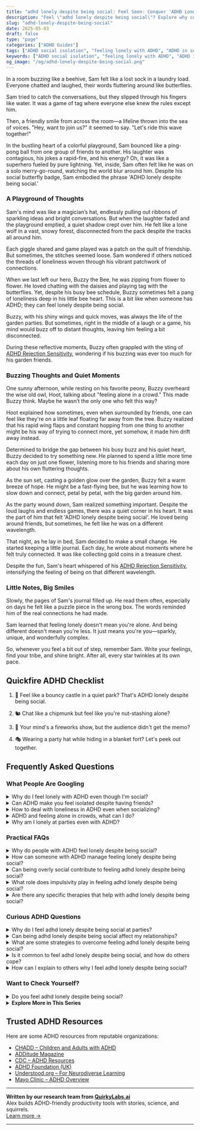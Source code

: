```yaml
---
title: "adhd lonely despite being social: Feel Seen: Conquer 'ADHD Lonely' in a Crowded Room!"
description: "Feel \"adhd lonely despite being social\"? Explore why connection can be tricky and find comfort in knowing you're not alone. Dive into our blog for a warm hug of words!"
slug: "adhd-lonely-despite-being-social"
date: 2025-05-03
draft: false
type: "page"
categories: ["ADHD Guides"]
tags: ["ADHD social isolation", "feeling lonely with ADHD", "ADHD in social settings", "managing ADHD loneliness", "adult ADHD social challenges", "ADHD emotional regulation", "connecting with others ADHD"]
keywords: ["ADHD social isolation", "feeling lonely with ADHD", "ADHD in social settings", "managing ADHD loneliness", "adult ADHD social challenges", "ADHD emotional regulation", "connecting with others ADHD"]
og_image: "/og/adhd-lonely-despite-being-social.png"
---
```


In a room buzzing like a beehive, Sam felt like a lost sock in a laundry load. Everyone chatted and laughed, their words fluttering around like butterflies.

Sam tried to catch the conversations, but they slipped through his fingers like water. It was a game of tag where everyone else knew the rules except him.

Then, a friendly smile from across the room—a lifeline thrown into the sea of voices. "Hey, want to join us?" it seemed to say. "Let's ride this wave together!"

In the bustling heart of a colorful playground, Sam bounced like a ping-pong ball from one group of friends to another. His laughter was contagious, his jokes a rapid-fire, and his energy? Oh, it was like a superhero fueled by pure lightning. Yet, inside, Sam often felt like he was on a solo merry-go-round, watching the world blur around him. Despite his social butterfly badge, Sam embodied the phrase 'ADHD lonely despite being social.'

### A Playground of Thoughts

Sam's mind was like a magician’s hat, endlessly pulling out ribbons of sparkling ideas and bright conversations. But when the laughter faded and the playground emptied, a quiet shadow crept over him. He felt like a lone wolf in a vast, snowy forest, disconnected from the pack despite the tracks all around him.

Each giggle shared and game played was a patch on the quilt of friendship. But sometimes, the stitches seemed loose. Sam wondered if others noticed the threads of loneliness woven through his vibrant patchwork of connections.

When we last left our hero, Buzzy the Bee, he was zipping from flower to flower. He loved chatting with the daisies and playing tag with the butterflies. Yet, despite his busy bee schedule, Buzzy sometimes felt a pang of loneliness deep in his little bee heart. This is a bit like when someone has ADHD; they can feel lonely despite being social.

Buzzy, with his shiny wings and quick moves, was always the life of the garden parties. But sometimes, right in the middle of a laugh or a game, his mind would buzz off to distant thoughts, leaving him feeling a bit disconnected.

During these reflective moments, Buzzy often grappled with the sting of [ADHD Rejection Sensitivity](/pages/adhd-rejection-sensitivity/), wondering if his buzzing was ever too much for his garden friends.

### Buzzing Thoughts and Quiet Moments

One sunny afternoon, while resting on his favorite peony, Buzzy overheard the wise old owl, Hoot, talking about "feeling alone in a crowd." This made Buzzy think. Maybe he wasn’t the only one who felt this way?

Hoot explained how sometimes, even when surrounded by friends, one can feel like they're on a little leaf floating far away from the tree. Buzzy realized that his rapid wing flaps and constant hopping from one thing to another might be his way of trying to connect more, yet somehow, it made him drift away instead.

Determined to bridge the gap between his busy buzz and his quiet heart, Buzzy decided to try something new. He planned to spend a little more time each day on just one flower, listening more to his friends and sharing more about his own fluttering thoughts.

As the sun set, casting a golden glow over the garden, Buzzy felt a warm breeze of hope. He might be a fast-flying bee, but he was learning how to slow down and connect, petal by petal, with the big garden around him.

As the party wound down, Sam realized something important. Despite the loud laughs and endless games, there was a quiet corner in his heart. It was the part of him that felt 'ADHD lonely despite being social'. He loved being around friends, but sometimes, he felt like he was on a different wavelength.

That night, as he lay in bed, Sam decided to make a small change. He started keeping a little journal. Each day, he wrote about moments where he felt truly connected. It was like collecting gold coins in a treasure chest.

Despite the fun, Sam's heart whispered of his [ADHD Rejection Sensitivity](/pages/adhd-rejection-sensitivity/), intensifying the feeling of being on that different wavelength.

### Little Notes, Big Smiles

Slowly, the pages of Sam's journal filled up. He read them often, especially on days he felt like a puzzle piece in the wrong box. The words reminded him of the real connections he had made.

Sam learned that feeling lonely doesn't mean you're alone. And being different doesn't mean you're less. It just means you're you—sparkly, unique, and wonderfully complex.

So, whenever you feel a bit out of step, remember Sam. Write your feelings, find your tribe, and shine bright. After all, every star twinkles at its own pace.

## Quickfire ADHD Checklist

1. 🎈 Feel like a bouncy castle in a quiet park? That's ADHD lonely despite being social.

2. 🐿️ Chat like a chipmunk but feel like you're nut-stashing alone?

3. 🌌 Your mind's a fireworks show, but the audience didn't get the memo?

4. 🎭 Wearing a party hat while hiding in a blanket fort? Let's peek out together.

## Frequently Asked Questions



### What People Are Googling

<details><summary>Why do I feel lonely with ADHD even though I'm social?</summary><p>It's completely understandable to feel lonely even if you're quite social. With ADHD, you might find that the connections you make aren't as deep or as fulfilling as you'd like, possibly due to difficulties in maintaining attention or following social cues. It's also common to feel like you're not fully "seen" or understood by others, which can enhance feelings of loneliness. Remember, it's okay to seek friendships where you feel genuinely connected and appreciated – these are the kinds of relationships that can truly help alleviate those feelings of loneliness.</p></details>
<details><summary>Can ADHD make you feel isolated despite having friends?</summary><p>Absolutely, feeling isolated even when you have friends is a common experience for many with ADHD. The challenges with communication, maintaining focus in conversations, or struggling with social cues can sometimes make you feel out of sync with others. Remember, you're not alone in this feeling. It might help to share your experiences with your friends or seek out a community that understands what living with ADHD is like.</p></details>
<details><summary>How to deal with loneliness in ADHD even when socializing?</summary><p>Feeling lonely even when you're socializing can be really tough, especially with ADHD. It's important to remember that you're not alone in feeling this way. Sometimes, ADHD can make it hard to feel connected because you might miss social cues or drift in and out of conversations. To help with this, try focusing on smaller, more intimate gatherings where you can engage deeply with a few people rather than feeling lost in a larger group. This can make interactions feel more meaningful and help reduce feelings of loneliness.</p></details>
<details><summary>ADHD and feeling alone in crowds, what can I do?</summary><p>Feeling alone in crowds is a common experience for many with ADHD, and it can be really tough. One helpful approach is to bring along a small, comforting item or a sensory object that can help ground you when things feel overwhelming. Additionally, setting clear plans and boundaries for yourself, such as knowing when and how you can take a break, can make large gatherings feel more manageable. Remember, it’s perfectly okay to step back and take time for yourself when you need it. You're doing great by reaching out and seeking ways to cope!</p></details>
<details><summary>Why am I lonely at parties even with ADHD?</summary><p>Feeling lonely at parties, even when you have ADHD, is more common than you might think. Parties often have a lot going on—loud music, lots of conversations, and groups that seem to already know each other—which can make it hard to connect in meaningful ways, especially when your ADHD might make it challenging to focus or jump into conversations. Remember, it's okay to seek out quieter spaces or smaller groups at the party where it might be easier to engage. And don't forget, finding your comfort zone, where you can truly be yourself, is more important than fitting into every social setting.</p></details>



### Practical FAQs

<details><summary>Why do people with ADHD feel lonely despite being social?</summary><p>It's really common for folks with ADHD to feel lonely, even if they seem super social and outgoing. This can happen because deep connections require consistent follow-through, which can be tricky with ADHD. You might find that while you're great at starting conversations and making acquaintances, the difficulties in managing time and attention can make it hard to deepen those ties. Remember, it’s okay to feel this way, and finding a supportive community or group that understands can really help bridge that lonely feeling.</p></details>
<details><summary>How can someone with ADHD manage feeling lonely despite being social?</summary><p>Feeling lonely, even when you're social, is quite common, especially for those with ADHD. It’s important to acknowledge that the quality of interactions can matter more than the quantity. To enrich your social life, try focusing on activities that genuinely interest you or join groups where you can share a common passion with others. This not only makes socializing more enjoyable but also increases the chances of forming deeper, more meaningful connections. Remember, it's perfectly okay to seek out spaces where you feel understood and valued!</p></details>
<details><summary>Can being overly social contribute to feeling adhd lonely despite being social?</summary><p>Absolutely, feeling lonely despite being socially active is a common experience for many with ADHD. When you're super social, you might be seeking connections that are truly understanding and supportive, but not always finding them, which can lead to a sense of loneliness. It's important to remember that it's okay to seek deeper, more meaningful interactions where you feel truly seen and heard. Creating space for such meaningful relationships can often help alleviate those feelings of loneliness.</p></details>
<details><summary>What role does impulsivity play in feeling adhd lonely despite being social?</summary><p>Impulsivity in ADHD can sometimes make social interactions a bit challenging, and I totally get why you might feel lonely even when you're around others. When impulsivity leads to saying or doing things without much thought, it can result in misunderstandings or missed connections with friends, which might make you feel isolated or out of sync. It’s like wanting to be part of the orchestra but feeling like you’re playing a different tune. Remember, it's perfectly okay to have these feelings, and it's great that you're reflecting on your experiences—it's a big step towards finding more harmony in your relationships.</p></details>
<details><summary>Are there any specific therapies that help with adhd lonely despite being social?</summary><p>Absolutely, feeling lonely despite being social is something many with ADHD experience, and finding the right support can make a big difference. Therapy, especially Cognitive Behavioral Therapy (CBT), can be really beneficial as it helps you tackle feelings of loneliness by changing how you perceive and react to situations. Social skills groups are also a wonderful option, as they provide a structured way to practice interactions and build genuine connections in a supportive environment. Remember, seeking help is a sign of strength, and finding the right therapy can lead to more meaningful relationships and a greater sense of community.</p></details>



### Curious ADHD Questions

<details><summary>Why do I feel adhd lonely despite being social at parties?</summary><p>Feeling lonely even when you're social at parties is a common experience for many with ADHD. This might happen because the deeper connections and meaningful conversations you crave are hard to find in busy, social settings. Remember, it's okay to seek out one-on-one interactions or smaller groups where you can engage more deeply — these settings might be more conducive to forming the kind of connections that leave you feeling more fulfilled and less lonely. Always be kind to yourself and recognize that your needs for social interaction might look different, and that’s perfectly fine.</p></details>
<details><summary>Can being adhd lonely despite being social affect my relationships?</summary><p>Absolutely, feeling lonely despite being social is a common experience among many with ADHD. It's important to remember that ADHD can sometimes make it challenging to form deep connections quickly, as it affects communication and emotional regulation. This doesn't mean you're doing anything wrong; it's just a part of the journey. Focusing on building relationships at your own pace and seeking connections where you feel understood and supported can really help alleviate this loneliness.</p></details>
<details><summary>What are some strategies to overcome feeling adhd lonely despite being social?</summary><p>Feeling lonely even when you're social is really common among those of us with ADHD, and I'm sorry you're experiencing that. It's important to make sure your social activities are truly fulfilling. Try to engage in groups or events that align with your interests or passions, as this can lead to more meaningful connections. Also, consider smaller gatherings where deeper conversations are more likely, and don't be shy about expressing your feelings with trusted friends or a support group. These steps can help bridge the gap between being simply social and feeling genuinely connected.</p></details>
<details><summary>Is it common to feel adhd lonely despite being social, and how do others cope?</summary><p>Absolutely, feeling lonely despite being social is a common experience among those with ADHD. This often stems from difficulties in forming deep connections or feeling misunderstood by others. Many find solace in connecting with fellow ADHD peers who share similar experiences and challenges. Support groups, either online or in person, can be wonderful spaces to find understanding and camaraderie.</p></details>
<details><summary>How can I explain to others why I feel adhd lonely despite being social?</summary><p>Absolutely, feeling lonely despite being social is a common experience for those with ADHD, and explaining it can feel a bit daunting. You might start by sharing that even though you enjoy being around others, ADHD can sometimes make it hard to feel deeply connected due to challenges like keeping up with conversations or feeling out of sync. Let them know that your mind might be juggling a thousand thoughts or anxieties, making it tough to fully engage or feel understood. It's like being at a bustling party but feeling a bit on the outside looking in. This honest insight can help others understand your unique experience and foster deeper connections.</p></details>



### Want to Check Yourself?

<details><summary>Do you feel adhd lonely despite being social?</summary><p>Absolutely, it's not uncommon to feel a sense of loneliness even when you’re quite social! Many people with ADHD experience this because social interactions can sometimes feel superficial or as though they don't fully satisfy the need for deep, meaningful connections. It's important to remember that this feeling is valid and more common than you might think. Finding a community or group where you can share experiences and feelings openly, especially with those who understand ADHD, can be incredibly comforting and enriching.</p></details>

<script type="application/ld+json">
{
  "@context": "https://schema.org",
  "@type": "FAQPage",
  "mainEntity": [
    {
      "@type": "Question",
      "name": "Why do I feel lonely with ADHD even though I'm social?",
      "acceptedAnswer": {
        "@type": "Answer",
        "text": "It's completely understandable to feel lonely even if you're quite social. With ADHD, you might find that the connections you make aren't as deep or as fulfilling as you'd like, possibly due to difficulties in maintaining attention or following social cues. It's also common to feel like you're not fully \"seen\" or understood by others, which can enhance feelings of loneliness. Remember, it's okay to seek friendships where you feel genuinely connected and appreciated \u2013 these are the kinds of relationships that can truly help alleviate those feelings of loneliness."
      }
    },
    {
      "@type": "Question",
      "name": "Can ADHD make you feel isolated despite having friends?",
      "acceptedAnswer": {
        "@type": "Answer",
        "text": "Absolutely, feeling isolated even when you have friends is a common experience for many with ADHD. The challenges with communication, maintaining focus in conversations, or struggling with social cues can sometimes make you feel out of sync with others. Remember, you're not alone in this feeling. It might help to share your experiences with your friends or seek out a community that understands what living with ADHD is like."
      }
    },
    {
      "@type": "Question",
      "name": "How to deal with loneliness in ADHD even when socializing?",
      "acceptedAnswer": {
        "@type": "Answer",
        "text": "Feeling lonely even when you're socializing can be really tough, especially with ADHD. It's important to remember that you're not alone in feeling this way. Sometimes, ADHD can make it hard to feel connected because you might miss social cues or drift in and out of conversations. To help with this, try focusing on smaller, more intimate gatherings where you can engage deeply with a few people rather than feeling lost in a larger group. This can make interactions feel more meaningful and help reduce feelings of loneliness."
      }
    },
    {
      "@type": "Question",
      "name": "ADHD and feeling alone in crowds, what can I do?",
      "acceptedAnswer": {
        "@type": "Answer",
        "text": "Feeling alone in crowds is a common experience for many with ADHD, and it can be really tough. One helpful approach is to bring along a small, comforting item or a sensory object that can help ground you when things feel overwhelming. Additionally, setting clear plans and boundaries for yourself, such as knowing when and how you can take a break, can make large gatherings feel more manageable. Remember, it\u2019s perfectly okay to step back and take time for yourself when you need it. You're doing great by reaching out and seeking ways to cope!"
      }
    },
    {
      "@type": "Question",
      "name": "Why am I lonely at parties even with ADHD?",
      "acceptedAnswer": {
        "@type": "Answer",
        "text": "Feeling lonely at parties, even when you have ADHD, is more common than you might think. Parties often have a lot going on\u2014loud music, lots of conversations, and groups that seem to already know each other\u2014which can make it hard to connect in meaningful ways, especially when your ADHD might make it challenging to focus or jump into conversations. Remember, it's okay to seek out quieter spaces or smaller groups at the party where it might be easier to engage. And don't forget, finding your comfort zone, where you can truly be yourself, is more important than fitting into every social setting."
      }
    }
  ]
}
</script>
<script type="application/ld+json">
{
  "@context": "https://schema.org",
  "@type": "Article",
  "author": {
    "@type": "Person",
    "name": "QuirkyLabs",
    "url": "https://quirkylabs.ai/about"
  },
  "headline": "adhd lonely despite being social: \"Feel Seen: Conquer 'ADHD Lonely' in a Crowded Room!\"",
  "mainEntityOfPage": "https://blog.quirkylabs.ai/pages/adhd-lonely-despite-being-social/",
  "datePublished": "2025-05-03"
}
</script>
<script type="application/ld+json">
{
  "@context": "https://schema.org",
  "@type": "BreadcrumbList",
  "itemListElement": [
    {
      "@type": "ListItem",
      "position": 1,
      "name": "Home",
      "item": "https://quirkylabs.ai/"
    },
    {
      "@type": "ListItem",
      "position": 2,
      "name": "Blog",
      "item": "https://blog.quirkylabs.ai/"
    },
    {
      "@type": "ListItem",
      "position": 3,
      "name": "adhd lonely despite being social: \"Feel Seen: Conquer 'ADHD Lonely' in a Crowded Room!\"",
      "item": "https://blog.quirkylabs.ai/pages/adhd-lonely-despite-being-social/"
    }
  ]
}
</script>

<details>
<summary><strong>Explore More in This Series</strong></summary>

- [Adhd Social Burnout](/pages/adhd-social-burnout/)
- [Adhd Rejection Sensitivity](/pages/adhd-rejection-sensitivity/)
- [Adhd Loneliness In Relationships](/pages/adhd-loneliness-in-relationships/)
- [Adhd Fear Of Being Too Much](/pages/adhd-fear-of-being-too-much/)
- [Adhd No One Understands Me](/pages/adhd-no-one-understands-me/)
- [Adhd Fear Of Disconnection](/pages/adhd-fear-of-disconnection/)
- [Adhd Feel Alone](/pages/adhd-feel-alone/)
- [Adhd Social Anxiety Layer](/pages/adhd-social-anxiety-layer/)
</details>



## Trusted ADHD Resources

Here are some ADHD resources from reputable organizations:

- [CHADD – Children and Adults with ADHD](https://chadd.org)
- [ADDitude Magazine](https://www.additudemag.com)
- [CDC – ADHD Resources](https://www.cdc.gov/ncbddd/adhd)
- [ADHD Foundation (UK)](https://www.adhdfoundation.org.uk)
- [Understood.org – For Neurodiverse Learning](https://www.understood.org)
- [Mayo Clinic – ADHD Overview](https://www.mayoclinic.org/diseases-conditions/adhd)


---

**Written by our research team from [QuirkyLabs.ai](https://quirkylabs.ai)**  
Alex builds ADHD-friendly productivity tools with stories, science, and squirrels.  
[Learn more →](https://quirkylabs.ai)

---